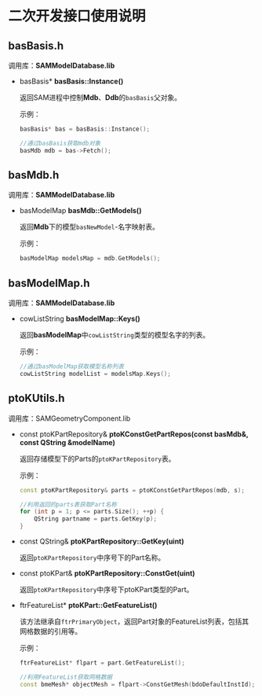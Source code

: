 # 二次开发接口使用说明
## basBasis.h

调用库：**SAMModelDatabase.lib**

- basBasis* **basBasis::Instance()**

    返回SAM进程中控制**Mdb**、**Ddb**的`basBasis`父对象。

    示例：

    ```cpp
    basBasis* bas = basBasis::Instance();

    //通过basBasis获取mdb对象
    basMdb mdb = bas->Fetch();
    ```

## basMdb.h

调用库：**SAMModelDatabase.lib**

- basModelMap **basMdb::GetModels()**

    返回**Mdb**下的模型`basNewModel`-名字映射表。

    示例：

    ```cpp
    basModelMap modelsMap = mdb.GetModels();
    ```

## basModelMap.h

调用库：**SAMModelDatabase.lib**

- cowListString **basModelMap::Keys()**

    返回**basModelMap**中`cowListString`类型的模型名字的列表。

    示例：

    ```cpp
    //通过basModelMap获取模型名称列表
    cowListString modelList = modelsMap.Keys();
    ```

## ptoKUtils.h

调用库：SAMGeometryComponent.lib

- const ptoKPartRepository& **ptoKConstGetPartRepos(const basMdb&, const QString &modelName)**

    返回存储模型下的Parts的`ptoKPartRepository`表。

    示例：

    ```cpp
    const ptoKPartRepository& parts = ptoKConstGetPartRepos(mdb, s);

    //利用返回的parts表获取Part名称
    for (int p = 1; p <= parts.Size(); ++p) {
	    QString partname = parts.GetKey(p);
    }
    ```

- const QString& **ptoKPartRepository::GetKey(uint)**

    返回`ptoKPartRepository`中序号下的Part名称。

- const ptoKPart& **ptoKPartRepository::ConstGet(uint)**

    返回`ptoKPartRepository`中序号下ptoKPart类型的Part。


- ftrFeatureList* **ptoKPart::GetFeatureList()**

    该方法继承自`ftrPrimaryObject`，返回Part对象的FeatureList列表，包括其网格数据的引用等。

    示例：

    ```cpp
    ftrFeatureList* flpart = part.GetFeatureList();

    //利用FeatureList获取网格数据
    const bmeMesh* objectMesh = flpart->ConstGetMesh(bdoDefaultInstId);
    ```